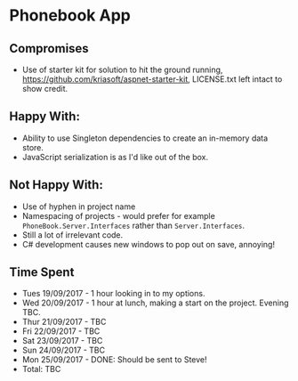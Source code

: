 # Phonebook App

## Compromises

* Use of starter kit for solution to hit the ground running, https://github.com/kriasoft/aspnet-starter-kit, LICENSE.txt left intact to show credit.

## Happy With:
* Ability to use Singleton dependencies to create an in-memory data store.
* JavaScript serialization is as I'd like out of the box.

## Not Happy With:
* Use of hyphen in project name
* Namespacing of projects - would prefer for example `PhoneBook.Server.Interfaces` rather than `Server.Interfaces`.
* Still a lot of irrelevant code.
* C# development causes new windows to pop out on save, annoying!

## Time Spent

* Tues 19/09/2017 - 1 hour looking in to my options.
* Wed 20/09/2017 - 1 hour at lunch, making a start on the project. Evening TBC.
* Thur 21/09/2017 - TBC
* Fri 22/09/2017 - TBC
* Sat 23/09/2017 - TBC
* Sun 24/09/2017 - TBC
* Mon 25/09/2017 - DONE: Should be sent to Steve!
* Total: TBC
